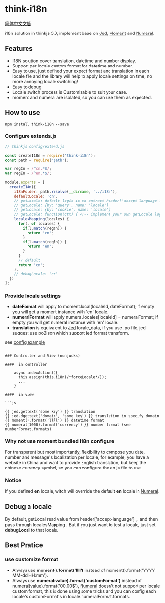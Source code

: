 # think-i18n
[简体中文文档](https://github.com/thinkjs/think-i18n/blob/master/README_ch_CN.md)

i18n solution in thinkjs 3.0, implement base on [Jed](https://github.com/messageformat/Jed), [Moment](https://github.com/moment/moment/) and [Numeral](https://github.com/adamwdraper/Numeral-js).

## Features
 - I18N solution cover translation, datetime and number display.
 - Support per locale custom format for datetime and number.
 - Easy to use, just defined your expect format and translation in each locale file and the library will help to apply locale settings on time, no more annoying locale switching!
 - Easy to debug
 - Locale switch process is Customizable to suit your case.
 - moment and numeral are isolated, so you can use them as expected.

## How to use
    npm install think-i18n --save
### Configure extends.js

```js
// thinkjs config/extend.js

const createI18n = require('think-i18n');
const path = require('path');

var regCn = /^cn.*$/;
var regEn = /^en.*$/;

module.exports = [
  createI18n({
    i18nFolder: path.resolve(__dirname, '../i18n'),
    defaultLocale: 'cn',
    // getLocale: default logic is to extract header['accept-language'] is not specified
    // getLocale: {by: 'query', name: 'locale'}
    // getLocale: {by: 'cookie', name: 'locale'}
    // getLocale: function(ctx) { <!-- implement your own getLocale logic --> }
    localesMapping(locales) {
      for(l of locales) {
        if(l.match(regCn)) {
          return 'cn';
        }
        if(l.match(regEn)) {
          return 'en';
        }
      }
      // default
      return 'cn';
    },
    // debugLocale: 'cn'
  })
];

```
### Provide locale settings

- **dateFormat** will apply to moment.local(localeId, dateFormat); if empty you will get a moment instance with 'en' locale.
- **numeralFormat** will apply numeral.locales[localeId] = numeralFormat; if empty you will get numeral instance with 'en' locale.
- **translation** is equivalent to [Jed](https://github.com/messageformat/Jed) locale_data, if you use .po file, jed suggest use [po2json](https://www.npmjs.com/package/po2json) which support jed format transform.

see [config example](https://github.com/thinkjs/think-i18n/blob/master/i18n_example/en.js)

```

### Controller and View (nunjucks)

####  in controller

    async indexAction(){
      this.assign(this.i18n(/*forceLocale*/));
      ...
    }

####  in view

```js

{{ jed.gettext('some key') }} translation
{{ jed.dgettext('domain', 'some key') }} translation in specify domain
{{ moment().format('llll') }} datetime format
{{ numeral(1000).format('currency') }} number format (see numberFormat.formats)

```

### Why not use moment bundled i18n configure
  For transparent but most importantly, flexibility to compose you date, number and message's localization per locale, for example, you have a website in China and want to provide English translation, but keep the chinese currency symbol, so you can configure the en.js file to use.

### Notice
If you defined **en** locale, witch will override the default **en** locale in [Numeral](https://github.com/adamwdraper/Numeral-js).

## Debug a locale

  By default, getLocal read value from header['accept-language'] ，and then pass through localesMapping . But if you just want to test a locale, just set **debugLocal** to that locale.

## Best Pratice

### use customize format

  - Always use **moment().format('llll')**  instead of moment().format('YYYY-MM-dd HH:mm').
  - Always use **numeral(value).format('customFormat')** instead of numeral(value).format('00.00$'), [Numeral](https://github.com/adamwdraper/Numeral-js) doesn't not support per locale custom format,  this is done using some tricks and you can config each locale's customFormat's in locale.numeralFormat.formats.